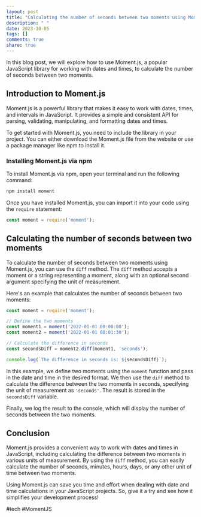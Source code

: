 ```yaml
---
layout: post
title: "Calculating the number of seconds between two moments using Moment.js"
description: " "
date: 2023-10-05
tags: []
comments: true
share: true
---
```


In this blog post, we will explore how to use Moment.js, a popular JavaScript library for working with dates and times, to calculate the number of seconds between two moments.

## Introduction to Moment.js

Moment.js is a powerful library that makes it easy to work with dates, times, and intervals in JavaScript. It provides a simple and consistent API for parsing, validating, manipulating, and formatting dates and times.

To get started with Moment.js, you need to include the library in your project. You can either download the Moment.js file from the website or use a package manager like npm to install it.

### Installing Moment.js via npm

To install Moment.js via npm, open your terminal and run the following command:

```bash
npm install moment
```

Once you have installed Moment.js, you can import it into your code using the `require` statement:

```javascript
const moment = require('moment');
```

## Calculating the number of seconds between two moments

To calculate the number of seconds between two moments using Moment.js, you can use the `diff` method. The `diff` method accepts a moment or a string representing a moment, along with an optional second argument specifying the unit of measurement.

Here's an example that calculates the number of seconds between two moments:

```javascript
const moment = require('moment');

// Define the two moments
const moment1 = moment('2022-01-01 00:00:00');
const moment2 = moment('2022-01-01 00:01:30');

// Calculate the difference in seconds
const secondsDiff = moment2.diff(moment1, 'seconds');

console.log(`The difference in seconds is: ${secondsDiff}`);
```

In this example, we define two moments using the `moment` function and pass in the date and time in the desired format. We then use the `diff` method to calculate the difference between the two moments in seconds, specifying the unit of measurement as `'seconds'`. The result is stored in the `secondsDiff` variable.

Finally, we log the result to the console, which will display the number of seconds between the two moments.

## Conclusion

Moment.js provides a convenient way to work with dates and times in JavaScript, including calculating the difference between two moments in various units of measurement. By using the `diff` method, you can easily calculate the number of seconds, minutes, hours, days, or any other unit of time between two moments.

Using Moment.js can save you time and effort when dealing with date and time calculations in your JavaScript projects. So, give it a try and see how it simplifies your development process!

#tech #MomentJS